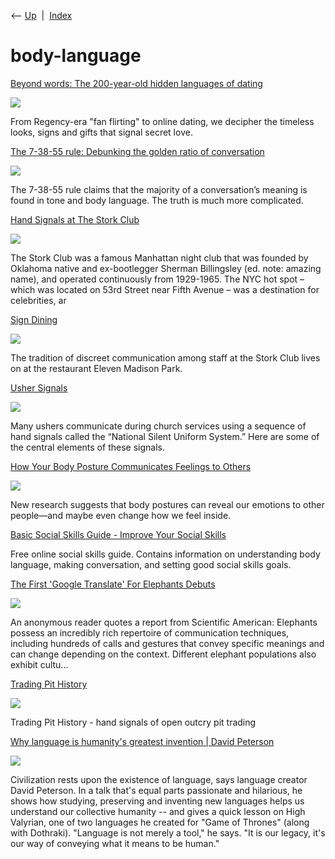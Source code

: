 <div class="nav">

⟵ [Up](index.html)  \|  [Index](index.html)

</div>

# body-language

<div class="cards">

<div class="card">

<div class="card-title">

[Beyond words: The 200-year-old hidden languages of
dating](https://www.bbc.com/future/article/20250703-the-200-year-old-hidden-languages-of-dating?ocid=global_future_rss)

</div>

<div class="card-image">

[![](https://ychef.files.bbci.co.uk/624x351/p0lmvv5b.jpg)](https://www.bbc.com/future/article/20250703-the-200-year-old-hidden-languages-of-dating?ocid=global_future_rss)

</div>

From Regency-era "fan flirting" to online dating, we decipher the
timeless looks, signs and gifts that signal secret love.

</div>

<div class="card">

<div class="card-title">

[The 7-38-55 rule: Debunking the golden ratio of
conversation](https://bigthink.com/the-learning-curve/the-7-38-55-rule-debunking-the-golden-ratio-of-conversation)

</div>

<div class="card-image">

[![](https://bigthink.com/wp-content/uploads/2024/05/7-38-2.jpg?resize=1200,630)](https://bigthink.com/the-learning-curve/the-7-38-55-rule-debunking-the-golden-ratio-of-conversation)

</div>

The 7-38-55 rule claims that the majority of a conversation’s meaning is
found in tone and body language. The truth is much more complicated.

</div>

<div class="card">

<div class="card-title">

[Hand Signals at The Stork
Club](https://www.acontinuouslean.com/2009/03/02/hand-signals-at-the-stork-club)

</div>

<div class="card-image">

[![](http://acontinuouslean.files.wordpress.com/2009/03/c9.jpg)](https://www.acontinuouslean.com/2009/03/02/hand-signals-at-the-stork-club)

</div>

The Stork Club was a famous Manhattan night club that was founded by
Oklahoma native and ex-bootlegger Sherman Billingsley (ed. note: amazing
name), and operated continuously from 1929-1965. The NYC hot spot –
which was located on 53rd Street near Fifth Avenue – was a destination
for celebrities, ar

</div>

<div class="card">

<div class="card-title">

[Sign
Dining](https://archive.nytimes.com/www.nytimes.com/interactive/2011/10/02/opinion/sunday/20111002_Schott_Sign_Dining.html)

</div>

<div class="card-image">

[![](https://static01.nyt.com/images/2011/10/02/opinion/schott-sign-dining/schott-sign-dining-thumbWide.jpg)](https://archive.nytimes.com/www.nytimes.com/interactive/2011/10/02/opinion/sunday/20111002_Schott_Sign_Dining.html)

</div>

The tradition of discreet communication among staff at the Stork Club
lives on at the restaurant Eleven Madison Park.

</div>

<div class="card">

<div class="card-title">

[Usher
Signals](https://www.nytimes.com/interactive/2014/07/19/opinion/sunday/ben-schott-usher-signals.html)

</div>

<div class="card-image">

[![](https://static01.nyt.com/newsgraphics/images/icons/defaultPromoCrop.png?year=2014)](https://www.nytimes.com/interactive/2014/07/19/opinion/sunday/ben-schott-usher-signals.html)

</div>

Many ushers communicate during church services using a sequence of hand
signals called the “National Silent Uniform System.” Here are some of
the central elements of these signals.

</div>

<div class="card">

<div class="card-title">

[How Your Body Posture Communicates Feelings to
Others](https://greatergood.berkeley.edu/article/item/how_your_body_posture_communicates_feelings_to_others)

</div>

<div class="card-image">

[![](https://ggsc.s3.us-west-2.amazonaws.com/assets/images/How_Your_Body_Posture_Reveals_Your_Emotions_-_abcdef_-_6ae5e3fef5842e26e7a607b6eac020e814a8fa43-fb_-_abcdef_-_404233a83e7afbefa1b01d740929d77eb1e16b58.jpg)](https://greatergood.berkeley.edu/article/item/how_your_body_posture_communicates_feelings_to_others)

</div>

New research suggests that body postures can reveal our emotions to
other people—and maybe even change how we feel inside.

</div>

<div class="card">

<div class="card-title">

[Basic Social Skills Guide - Improve Your Social
Skills](https://www.improveyoursocialskills.com/basic-social-skills-guide)

</div>

Free online social skills guide. Contains information on understanding
body language, making conversation, and setting good social skills
goals.

</div>

<div class="card">

<div class="card-title">

[The First 'Google Translate' For Elephants
Debuts](https://science.slashdot.org/story/21/06/09/220254/the-first-google-translate-for-elephants-debuts)

</div>

<div class="card-image">

[![](https://a.fsdn.com/sd/topics/science_64.png)](https://science.slashdot.org/story/21/06/09/220254/the-first-google-translate-for-elephants-debuts)

</div>

An anonymous reader quotes a report from Scientific American: Elephants
possess an incredibly rich repertoire of communication techniques,
including hundreds of calls and gestures that convey specific meanings
and can change depending on the context. Different elephant populations
also exhibit cultu...

</div>

<div class="card">

<div class="card-title">

[Trading Pit History](https://tradingpithistory.com)

</div>

<div class="card-image">

[![](https://tradingpithistory.com/assets/images/share.jpg?v=4e624adc)](https://tradingpithistory.com)

</div>

Trading Pit History - hand signals of open outcry pit trading

</div>

<div class="card">

<div class="card-title">

[Why language is humanity's greatest invention \| David
Peterson](https://www.ted.com/talks/david_peterson_why_language_is_humanity_s_greatest_invention?rss=172BB350-0205)

</div>

<div class="card-image">

[![](https://pi.tedcdn.com/r/talkstar-photos.s3.amazonaws.com/uploads/f6175314-cf11-48a9-b511-9b591a721362/DavidPeterson_2019X-embed.jpg?u%5Br%5D=2&u%5Bs%5D=0.5&u%5Ba%5D=0.8&u%5Bt%5D=0.03&quality=82c=1050%2C550&w=1050)](https://www.ted.com/talks/david_peterson_why_language_is_humanity_s_greatest_invention?rss=172BB350-0205)

</div>

Civilization rests upon the existence of language, says language creator
David Peterson. In a talk that's equal parts passionate and hilarious,
he shows how studying, preserving and inventing new languages helps us
understand our collective humanity -- and gives a quick lesson on High
Valyrian, one of two languages he created for "Game of Thrones" (along
with Dothraki). "Language is not merely a tool," he says. "It is our
legacy, it's our way of conveying what it means to be human."

</div>

</div>
